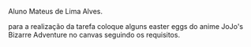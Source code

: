 Aluno Mateus de Lima Alves.

para a realização da tarefa coloque alguns easter eggs do anime JoJo's Bizarre Adventure no canvas seguindo os requisitos.
